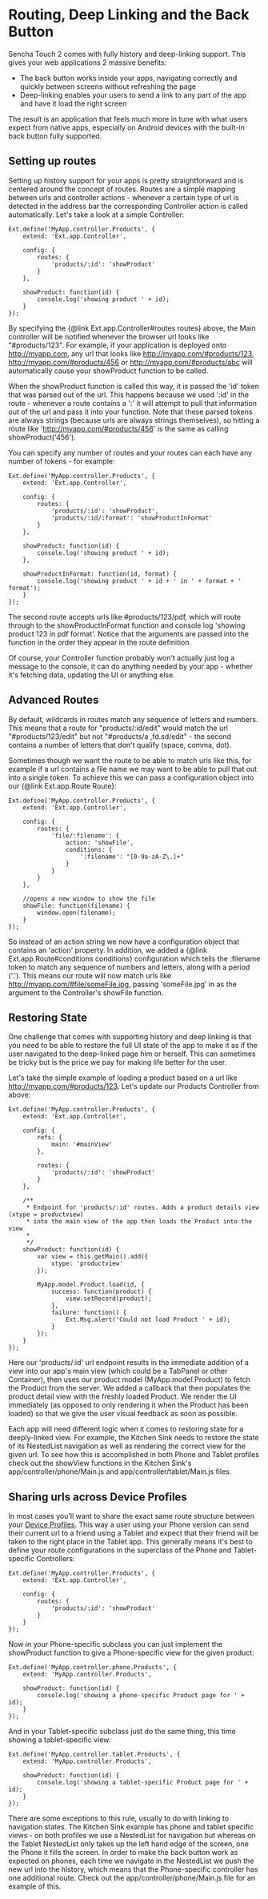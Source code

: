 # Routing, Deep Linking and the Back Button

Sencha Touch 2 comes with fully history and deep-linking support. This gives your web applications 2 massive benefits:

* The back button works inside your apps, navigating correctly and quickly between screens without refreshing the page
* Deep-linking enables your users to send a link to any part of the app and have it load the right screen

The result is an application that feels much more in tune with what users expect from native apps, especially on Android devices with the built-in back button fully supported.

## Setting up routes

Setting up history support for your apps is pretty straightforward and is centered around the concept of routes. Routes are a simple mapping between urls and controller actions - whenever a certain type of url is detected in the address bar the corresponding Controller action is called automatically. Let's take a look at a simple Controller:

    Ext.define('MyApp.controller.Products', {
        extend: 'Ext.app.Controller',

        config: {
            routes: {
                'products/:id': 'showProduct'
            }
        },

        showProduct: function(id) {
            console.log('showing product ' + id);
        }
    });

By specifying the {@link Ext.app.Controller#routes routes} above, the Main controller will be notified whenever the browser url looks like "#products/123". For example, if your application is deployed onto http://myapp.com, any url that looks like http://myapp.com/#products/123, http://myapp.com/#products/456 or http://myapp.com/#products/abc will automatically cause your showProduct function to be called.

When the showProduct function is called this way, it is passed the 'id' token that was parsed out of the url. This happens because we used ':id' in the route - whenever a route contains a ':' it will attempt to pull that information out of the url and pass it into your function. Note that these parsed tokens are always strings (because urls are always strings themselves), so hitting a route like 'http://myapp.com/#products/456' is the same as calling showProduct('456').

You can specify any number of routes and your routes can each have any number of tokens - for example:

    Ext.define('MyApp.controller.Products', {
        extend: 'Ext.app.Controller',

        config: {
            routes: {
                'products/:id': 'showProduct',
                'products/:id/:format': 'showProductInFormat'
            }
        },

        showProduct: function(id) {
            console.log('showing product ' + id);
        },

        showProductInFormat: function(id, format) {
            console.log('showing product ' + id + ' in ' + format + ' format');
        }
    });

The second route accepts urls like #products/123/pdf, which will route through to the showProductInFormat function and console log 'showing product 123 in pdf format'. Notice that the arguments are passed into the function in the order they appear in the route definition.

Of course, your Controller function probably won't actually just log a message to the console, it can do anything needed by your app - whether it's fetching data, updating the UI or anything else.

## Advanced Routes

By default, wildcards in routes match any sequence of letters and numbers. This means that a route for "products/:id/edit" would match the url "#products/123/edit" but not "#products/a ,fd.sd/edit" - the second contains a number of letters that don't qualify (space, comma, dot).

Sometimes though we want the route to be able to match urls like this, for example if a url contains a file name we may want to be able to pull that out into a single token. To achieve this we can pass a configuration object into our {@link Ext.app.Route Route}:

    Ext.define('MyApp.controller.Products', {
        extend: 'Ext.app.Controller',

        config: {
            routes: {
                'file/:filename': {
                    action: 'showFile',
                    conditions: {
                        ':filename': "[0-9a-zA-Z\.]+"
                    }
                }
            }
        },

        //opens a new window to show the file
        showFile: function(filename) {
            window.open(filename);
        }
    });

So instead of an action string we now have a configuration object that contains an 'action' property. In addition, we added a {@link Ext.app.Route#conditions conditions} configuration which tells the :filename token to match any sequence of numbers and letters, along with a period ('.'). This means our route will now match urls like http://myapp.com/#file/someFile.jpg, passing 'someFile.jpg' in as the argument to the Controller's showFile function.

## Restoring State

One challenge that comes with supporting history and deep linking is that you need to be able to restore the full UI state of the app to make it as if the user navigated to the deep-linked page him or herself. This can sometimes be tricky but is the price we pay for making life better for the user.

Let's take the simple example of loading a product based on a url like http://myapp.com/#products/123. Let's update our Products Controller from above:

    Ext.define('MyApp.controller.Products', {
        extend: 'Ext.app.Controller',

        config: {
            refs: {
                main: '#mainView'
            },

            routes: {
                'products/:id': 'showProduct'
            }
        },

        /**
         * Endpoint for 'products/:id' routes. Adds a product details view (xtype = productview)
         * into the main view of the app then loads the Product into the view
         *
         */
        showProduct: function(id) {
            var view = this.getMain().add({
                xtype: 'productview'
            });

            MyApp.model.Product.load(id, {
                success: function(product) {
                    view.setRecord(product);
                },
                failure: function() {
                    Ext.Msg.alert('Could not load Product ' + id);
                }
            });
        }
    });

Here our 'products/:id' url endpoint results in the immediate addition of a view into our app's main view (which could be a TabPanel or other Container), then uses our product model (MyApp.model.Product) to fetch the Product from the server. We added a callback that then populates the product detail view with the freshly loaded Product. We render the UI immediately (as opposed to only rendering it when the Product has been loaded) so that we give the user visual feedback as soon as possible.

Each app will need different logic when it comes to restoring state for a deeply-linked view. For example, the Kitchen Sink needs to restore the state of its NestedList navigation as well as rendering the correct view for the given url. To see how this is accomplished in both Phone and Tablet profiles check out the showView functions in the Kitchen Sink's app/controller/phone/Main.js and app/controller/tablet/Main.js files.

## Sharing urls across Device Profiles

In most cases you'll want to share the exact same route structure between your <a href="#!/guide/profiles">Device Profiles</a>. This way a user using your Phone version can send their current url to a friend using a Tablet and expect that their friend will be taken to the right place in the Tablet app. This generally means it's best to define your route configurations in the superclass of the Phone and Tablet-specific Controllers:

    Ext.define('MyApp.controller.Products', {
        extend: 'Ext.app.Controller',

        config: {
            routes: {
                'products/:id': 'showProduct'
            }
        }
    });

Now in your Phone-specific subclass you can just implement the showProduct function to give a Phone-specific view for the given product:

    Ext.define('MyApp.controller.phone.Products', {
        extend: 'MyApp.controller.Products',

        showProduct: function(id) {
            console.log('showing a phone-specific Product page for ' + id);
        }
    });

And in your Tablet-specific subclass just do the same thing, this time showing a tablet-specific view:

    Ext.define('MyApp.controller.tablet.Products', {
        extend: 'MyApp.controller.Products',

        showProduct: function(id) {
            console.log('showing a tablet-specific Product page for ' + id);
        }
    });

There are some exceptions to this rule, usually to do with linking to navigation states. The Kitchen Sink example has phone and tablet specific views - on both profiles we use a NestedList for navigation but whereas on the Tablet NestedList only takes up the left hand edge of the screen, one the Phone it fills the screen. In order to make the back button work as expected on phones, each time we navigate in the NestedList we push the new url into the history, which means that the Phone-specific controller has one additional route. Check out the app/controller/phone/Main.js file for an example of this.
